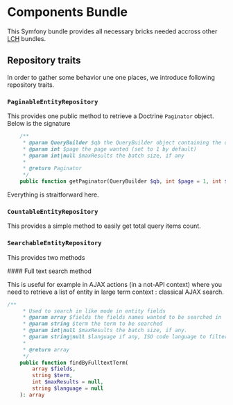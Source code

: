 # Components Bundle

This Symfony bundle provides all necessary bricks needed accross other 
[LCH](http://compagnie-hyperactive.com) bundles.

## Repository traits

In order to gather some behavior une one places, we introduce following repository traits.

###  `PaginableEntityRepository`

This provides one public method to retrieve a Doctrine `Paginator` object. Below is the signature

```php
    /**
     * @param QueryBuilder $qb the QueryBuilder object containing the query description
     * @param int $page the page wanted (set to 1 by default)
     * @param int|null $maxResults the batch size, if any
     *
     * @return Paginator
     */
    public function getPaginator(QueryBuilder $qb, int $page = 1, int $maxResults = null)
```

Everything is straitforward here.

### `CountableEntityRepository`

This provides a simple method to easily get total query items count.

### `SearchableEntityRepository`

This provides two methods 

#### Full text search method

This is useful for example in AJAX actions (in a not-API context) where you need to retrieve a
list of entity in large term context : classical AJAX search.

```php
/**
     * Used to search in like mode in entity fields
     * @param array $fields the fields names wanted to be searched in
     * @param string $term the term to be searched
     * @param int|null $maxResults the batch size, if any.
     * @param string|null $language if any, ISO code language to filter items on
     *
     * @return array
     */
    public function findByFulltextTerm(
        array $fields,
        string $term,
        int $maxResults = null,
        string $language = null
    ): array

```